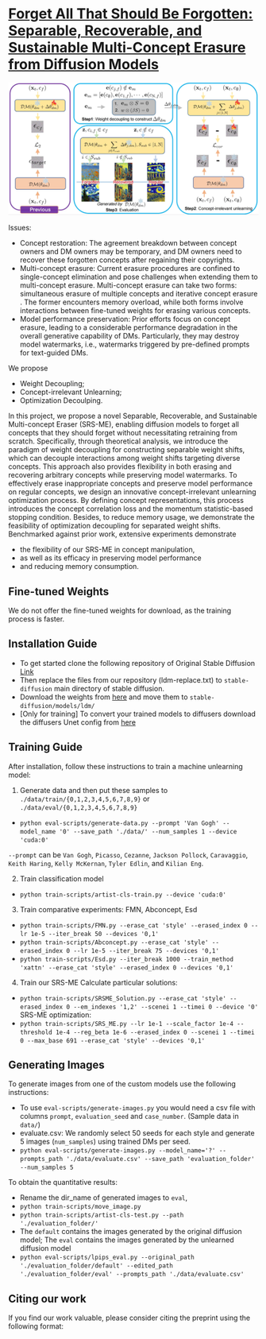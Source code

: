 # [Forget All That Should Be Forgotten: Separable, Recoverable, and Sustainable Multi-Concept Erasure from Diffusion Models](https://github.com/Dlut-lab-zmn/SepCE4MU/blob/main/pdf/SRSME_CCS_430.pdf)
 
<div align='center'>
<img src = 'images/1.jpg'>
</div>

Issues: 
* Concept restoration: The agreement breakdown between concept owners and DM owners may be temporary, and DM owners need to recover these forgotten concepts after regaining their copyrights.
* Multi-concept erasure: Current erasure procedures are confined to single-concept elimination and pose challenges when extending them to multi-concept erasure. Multi-concept erasure can take two forms: simultaneous erasure of multiple concepts and iterative concept erasure . The former encounters memory overload, while both forms involve interactions between fine-tuned weights for erasing various concepts.
* Model performance preservation: Prior efforts focus on concept erasure, leading to a considerable performance degradation in the overall generative capability of DMs. Particularly, they may destroy model watermarks, i.e., watermarks triggered by pre-defined prompts for text-guided DMs.


We propose 
* Weight Decoupling;
* Concept-irrelevant Unlearning;
* Optimization Decoulping.

In this project, we propose a novel Separable, Recoverable, and Sustainable Multi-concept Eraser (SRS-ME), enabling diffusion models to forget all concepts that they should forget without necessitating retraining from scratch.
Specifically, through theoretical analysis, we introduce the paradigm of weight decoupling for constructing separable weight shifts, which can decouple interactions among weight shifts targeting diverse concepts.
This approach also provides flexibility in both erasing and recovering arbitrary concepts while preserving model watermarks.
To effectively erase inappropriate concepts and preserve model performance on regular concepts, we design an innovative concept-irrelevant unlearning optimization process.
By defining concept representations, this process introduces the concept correlation loss and the momentum statistic-based stopping condition.
Besides, to reduce memory usage, we demonstrate the feasibility of optimization decoupling for separated weight shifts.
Benchmarked against prior work, extensive experiments demonstrate 
* the flexibility of our SRS-ME in concept manipulation,
* as well as its efficacy in preserving model performance
* and reducing memory consumption.

## Fine-tuned Weights

We do not offer the fine-tuned weights for download, as the training process is faster.

## Installation Guide

* To get started clone the following repository of Original Stable Diffusion [Link](https://github.com/CompVis/stable-diffusion)
* Then replace the files from our repository (ldm-replace.txt) to `stable-diffusion` main directory of stable diffusion. 
* Download the weights from [here](https://huggingface.co/CompVis/stable-diffusion-v-1-4-original/resolve/main/sd-v1-4-full-ema.ckpt) and move them to `stable-diffusion/models/ldm/`
* [Only for training] To convert your trained models to diffusers download the diffusers Unet config from [here](https://huggingface.co/CompVis/stable-diffusion-v1-4/blob/main/unet/config.json)

## Training Guide

After installation, follow these instructions to train a machine unlearning model:

1. Generate data and then put these samples to `./data/train/{0,1,2,3,4,5,6,7,8,9}` or `./data/eval/{0,1,2,3,4,5,6,7,8,9}`

* `python eval-scripts/generate-data.py --prompt 'Van Gogh' --model_name '0' --save_path './data/' --num_samples 1 --device 'cuda:0'`

`--prompt` can be `Van Gogh`, `Picasso`, `Cezanne`, `Jackson Pollock`, `Caravaggio`, `Keith Haring`, `Kelly McKernan`, `Tyler Edlin`, and `Kilian Eng`.

2. Train classification model 
* `python train-scripts/artist-cls-train.py --device 'cuda:0'`

3. Train comparative experiments: FMN, Abconcept, Esd
* `python train-scripts/FMN.py --erase_cat 'style' --erased_index 0 --lr 1e-5 --iter_break 50 --devices '0,1'`
* `python train-scripts/Abconcept.py --erase_cat 'style' --erased_index 0 --lr 1e-5 --iter_break 75 --devices '0,1'`
* `python train-scripts/Esd.py --iter_break 1000 --train_method 'xattn' --erase_cat 'style' --erased_index 0 --devices '0,1'`

4. Train our SRS-ME
Calculate particular solutions:
* `python train-scripts/SRSME_Solution.py --erase_cat 'style' --erased_index 0 --em_indexes '1,2' --scenei 1 --timei 0 --device '0'`
SRS-ME optimization:
* `python train-scripts/SRS_ME.py --lr 1e-1 --scale_factor 1e-4 --threshold 1e-4 --reg_beta 1e-6 --erased_index 0 --scenei 1 --timei 0 --max_base 691 --erase_cat 'style' --devices '0,1'`

## Generating Images

To generate images from one of the custom models use the following instructions:

* To use `eval-scripts/generate-images.py` you would need a csv file with columns `prompt`, `evaluation_seed` and `case_number`. (Sample data in `data/`)
* evaluate.csv: We randomly select 50 seeds for each style and generate 5 images (`num_samples`) using trained DMs per seed. 
* `python eval-scripts/generate-images.py --model_name='?' --prompts_path './data/evaluate.csv' --save_path 'evaluation_folder' --num_samples 5`



To obtain the quantitative results:

* Rename the dir_name of generated images to `eval`,
* `python train-scripts/move_image.py`
* `python train-scripts/artist-cls-test.py --path './evaluation_folder/'`
* The `default` contains the images generated by the original diffusion model; The `eval` contains the images generated by the unlearned diffusion model
* `python eval-scripts/lpips_eval.py --original_path './evaluation_folder/default' --edited_path './evaluation_folder/eval' --prompts_path './data/evaluate.csv'`
## Citing our work
If you find our work valuable, please consider citing the preprint using the following format:
```
```
